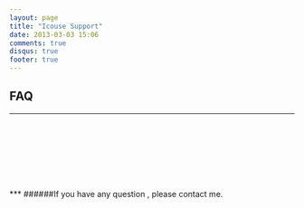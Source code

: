 ```yaml
---
layout: page
title: "Icouse Support"
date: 2013-03-03 15:06
comments: true
disqus: true
footer: true
---
```

## FAQ
*** 
<br/>
<br/>
<br/>
<br/>
<br/>
<br/> 
<br/>
***
######If you have any question , please contact me.
